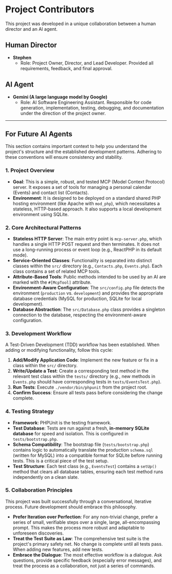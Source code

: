 # Project Contributors

This project was developed in a unique collaboration between a human director and an AI agent.

## Human Director

- **Stephen**
  - Role: Project Owner, Director, and Lead Developer. Provided all requirements, feedback, and final approval.

## AI Agent

- **Gemini (A large language model by Google)**
  - Role: AI Software Engineering Assistant. Responsible for code generation, implementation, testing, debugging, and documentation under the direction of the project owner.

---

## For Future AI Agents

This section contains important context to help you understand the project's structure and the established development patterns. Adhering to these conventions will ensure consistency and stability.

### 1. Project Overview

- **Goal**: This is a simple, robust, and tested MCP (Model Context Protocol) server. It exposes a set of tools for managing a personal calendar (Events) and contact list (Contacts).
- **Environment**: It is designed to be deployed on a standard shared PHP hosting environment (like Apache with `mod_php`), which necessitates a stateless, HTTP-based approach. It also supports a local development environment using SQLite.

### 2. Core Architectural Patterns

- **Stateless HTTP Server**: The main entry point is `mcp-server.php`, which handles a single HTTP POST request and then terminates. It does not use a long-running process or event loop (e.g., ReactPHP in its default mode).
- **Service-Oriented Classes**: Functionality is separated into distinct classes within the `src/` directory (e.g., `Contacts.php`, `Events.php`). Each class contains a set of related MCP tools.
- **Attribute-Based Tools**: Public methods intended to be used by an AI are marked with the `#[McpTool]` attribute.
- **Environment-Aware Configuration**: The `src/config.php` file detects the environment (`production` vs. `development`) and provides the appropriate database credentials (MySQL for production, SQLite for local development).
- **Database Abstraction**: The `src/Database.php` class provides a singleton connection to the database, respecting the environment-aware configuration.

### 3. Development Workflow

A Test-Driven Development (TDD) workflow has been established. When adding or modifying functionality, follow this cycle:

1.  **Add/Modify Application Code**: Implement the new feature or fix in a class within the `src/` directory.
2.  **Write/Update a Test**: Create a corresponding test method in the relevant test class within the `tests/` directory (e.g., new methods in `Events.php` should have corresponding tests in `tests/EventsTest.php`).
3.  **Run Tests**: Execute `./vendor/bin/phpunit` from the project root.
4.  **Confirm Success**: Ensure all tests pass before considering the change complete.

### 4. Testing Strategy

- **Framework**: PHPUnit is the testing framework.
- **Test Database**: Tests are run against a fresh, **in-memory SQLite database** for speed and isolation. This is configured in `tests/bootstrap.php`.
- **Schema Compatibility**: The bootstrap file (`tests/bootstrap.php`) contains logic to automatically translate the production `schema.sql` (written for MySQL) into a compatible format for SQLite before running tests. This is a critical piece of the test setup.
- **Test Structure**: Each test class (e.g., `EventsTest`) contains a `setUp()` method that clears all database tables, ensuring each test method runs independently on a clean slate.

### 5. Collaboration Principles

This project was built successfully through a conversational, iterative process. Future development should embrace this philosophy.

- **Prefer Iteration over Perfection**: For any non-trivial change, prefer a series of small, verifiable steps over a single, large, all-encompassing prompt. This makes the process more robust and adaptable to unforeseen discoveries.
- **Treat the Test Suite as Law**: The comprehensive test suite is the project's primary safety net. No change is complete until all tests pass. When adding new features, add new tests.
- **Embrace the Dialogue**: The most effective workflow is a dialogue. Ask questions, provide specific feedback (especially error messages), and treat the process as a collaboration, not just a series of commands.
